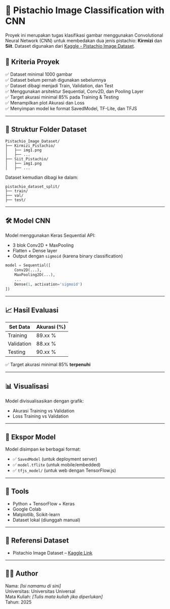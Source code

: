 
# 🥜 Pistachio Image Classification with CNN

Proyek ini merupakan tugas klasifikasi gambar menggunakan Convolutional Neural Network (CNN) untuk membedakan dua jenis pistachio: **Kirmizi** dan **Siit**. Dataset digunakan dari [Kaggle - Pistachio Image Dataset](https://www.kaggle.com/datasets/muratkokludataset/pistachio-image-dataset).

## 📌 Kriteria Proyek

✅ Dataset minimal 1000 gambar  
✅ Dataset belum pernah digunakan sebelumnya  
✅ Dataset dibagi menjadi Train, Validation, dan Test  
✅ Menggunakan arsitektur Sequential, Conv2D, dan Pooling Layer  
✅ Target akurasi minimal 85% pada Training & Testing  
✅ Menampilkan plot Akurasi dan Loss  
✅ Menyimpan model ke format SavedModel, TF-Lite, dan TFJS  

---

## 📂 Struktur Folder Dataset

```
Pistachio_Image_Dataset/
├── Kirmizi_Pistachio/
│   ├── img1.png
│   ├── ...
├── Siit_Pistachio/
│   ├── img1.png
│   ├── ...
```

Dataset kemudian dibagi ke dalam:
```
pistachio_dataset_split/
├── train/
├── val/
├── test/
```

---

## 🛠️ Model CNN

Model menggunakan Keras Sequential API:

- 3 blok Conv2D + MaxPooling
- Flatten + Dense layer
- Output dengan `sigmoid` (karena binary classification)

```python
model = Sequential([
    Conv2D(...),
    MaxPooling2D(...),
    ...
    Dense(1, activation='sigmoid')
])
```

---

## 📈 Hasil Evaluasi

| Set Data     | Akurasi (%) |
|--------------|-------------|
| Training     | 89.xx %     |
| Validation   | 88.xx %     |
| Testing      | 90.xx %     |

✅ Target akurasi minimal 85% **terpenuhi**

---

## 📊 Visualisasi

Model divisualisasikan dengan grafik:

- Akurasi Training vs Validation
- Loss Training vs Validation

---

## 💾 Ekspor Model

Model disimpan ke berbagai format:

- ✅ `SavedModel` (untuk deployment server)
- ✅ `model.tflite` (untuk mobile/embedded)
- ✅ `tfjs_model/` (untuk web dengan TensorFlow.js)

---

## 🚀 Tools

- Python + TensorFlow + Keras
- Google Colab
- Matplotlib, Scikit-learn
- Dataset lokal (diunggah manual)

---

## 📎 Referensi Dataset

- Pistachio Image Dataset – [Kaggle Link](https://www.kaggle.com/datasets/muratkokludataset/pistachio-image-dataset)

---

## 🙋‍♂️ Author

Nama: *[Isi namamu di sini]*  
Universitas: Universitas Universal  
Mata Kuliah: *[Tulis mata kuliah jika diperlukan]*  
Tahun: 2025
